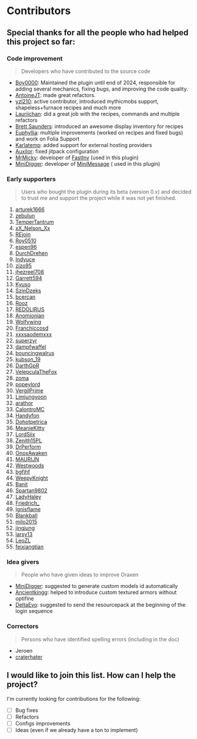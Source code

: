 # Contributors

## Special thanks for all the people who had helped this project so far:

### Code improvement

> Developers who have contributed to the source code

* [Boy0000](https://github.com/Boy0000): Maintained the plugin until end of 2024, responsible for adding several mechanics, fixing bugs, and improving the code quality.
* [AntoineJT](https://github.com/AntoineJT): made great refactors.
* [yzl210](https://github.com/yzl210): active contributor, introduced mythicmobs support, shapeless+furnace recipes and
  much more
* [Lauriichan](https://github.com/Lauriichan): did a great job with the recipes, commands and multiple refactors
* [Brett Saunders](https://github.com/brettsaunders21): introduced an awesome display inventory for recipes
* [Euphyllia](https://github.com/Euphillya): multiple improvements (worked on recipes and fixed bugs) and work on Folia Support
* [Karlatemp](https://github.com/Karlatemp): added support for external hosting providers
* [Auxilor](https://github.com/Auxilor): fixed jitpack configuration
* [MrMicky](https://github.com/MrMicky-FR): developer of [FastInv](https://github.com/MrMicky-FR/FastInv) (used in this
  plugin)
* [MiniDigger](https://github.com/MiniDigger): developer of [MiniMessage](https://github.com/MiniDigger/MiniMessage) (
  used in this plugin)

### Early supporters

> Users who bought the plugin during its beta (version 0.x) and decided to trust me and support the project while it was not yet finished.

1. [arturek1666](https://www.spigotmc.org/members/arturek1666.172791/)
2. [zebulun](https://www.spigotmc.org/members/zebulun.298908/)
3. [TemperTantrum](https://www.spigotmc.org/members/tempertantrum.66354/)
4. [xX_Nelson_Xx](https://www.spigotmc.org/members/xx_nelson_xx.153894/)
5. [REjoin](https://www.spigotmc.org/members/rejoin.666599/)
6. [Roy0510](https://www.spigotmc.org/members/roy0510.139065/)
7. [espen96](https://www.spigotmc.org/members/espen96.56603/)
8. [DurchDrehen](https://www.spigotmc.org/members/durchdrehen.267467/)
9. [Indyuce](https://www.spigotmc.org/members/indyuce.253965/)
10. [zizo95](https://www.spigotmc.org/members/zizo95.550809/)
11. [jhezreel708](https://www.spigotmc.org/members/jhezreel708.701764/)
12. [Garrett594](https://www.spigotmc.org/members/garrett594.707571/)
13. [Kyuso](https://www.spigotmc.org/members/kyuso.816941/)
14. [SzinDzeks](https://www.spigotmc.org/members/szindzeks.139197/)
15. [bcercan](https://www.spigotmc.org/members/bcercan.802813/)
16. [Rooz](https://www.spigotmc.org/members/rooz.116237/)
17. [REDOLIRUS](https://www.spigotmc.org/members/redolirus.384744/)
18. [Anomionian](https://www.spigotmc.org/members/anomionian.235779/)
19. [Wolfywing](https://www.spigotmc.org/members/wolfywing.55464/)
20. [Franchiccosd](https://www.spigotmc.org/members/franchiccosd.473627/)
21. [xxxsaodemxxx](https://www.spigotmc.org/members/xxxsaodemxxx.367738/)
22. [superzyr](https://www.spigotmc.org/members/superzyr.20152/)
23. [dampfwaffel](https://www.spigotmc.org/members/dampfwaffel.32710/)
24. [bouncingwalrus](https://www.spigotmc.org/members/bouncingwalrus.586902/)
25. [kubson_19](https://www.spigotmc.org/members/kubson_19.229423/)
26. [DarthGpR](https://www.spigotmc.org/members/darthgpr.225436/)
27. [VelepculaTheFox](https://www.spigotmc.org/members/velepculathefox.482352/)
28. [zoma](https://www.spigotmc.org/members/zoma.542262/)
29. [popeylord](https://www.spigotmc.org/members/popeylord.602392/)
30. [VergilPrime](https://www.spigotmc.org/members/vergilprime.18260/)
31. [Limjungyoon](https://www.spigotmc.org/members/limjungyoon.321787/)
32. [arathor](https://www.spigotmc.org/members/arathor.819389/)
33. [CalontroMC](https://www.spigotmc.org/members/calontromc.275261/)
34. [Handyfon](https://www.spigotmc.org/members/handyfon.98017/)
35. [Dohotpetrica](https://www.spigotmc.org/members/dohotpetrica.493169/)
36. [MeanieKitty](https://www.spigotmc.org/members/meaniekitty.404460/)
37. [LordSiix](https://www.spigotmc.org/members/lordsiix.799172/)
38. [Zenith15PL](https://www.spigotmc.org/members/zenith15pl.659919/)
39. [DrPerform](https://www.spigotmc.org/members/drperform.485374/)
40. [OnoxAwaken](https://www.spigotmc.org/members/onoxawaken.678172/)
41. [MAURIJN](https://www.spigotmc.org/members/maurijn.120111/)
42. [Westwoods](https://www.spigotmc.org/members/westwoods.709878/)
43. [bgfjhf](https://www.spigotmc.org/members/bgfjhf.821627/)
44. [WeepyKnight](https://www.spigotmc.org/members/weepyknight.638958/)
45. [Banit](https://www.spigotmc.org/members/banit.686595/)
46. [Spartan9802](https://www.spigotmc.org/members/spartan9802.31988/)
47. [LadyHaley](https://www.spigotmc.org/members/ladyhaley.159098/)
48. [Friedrich_](https://www.spigotmc.org/members/friedrich_.651068/)
49. [Ignisflame](https://www.spigotmc.org/members/ignisflame.53405/)
50. [Blankball](https://www.spigotmc.org/members/blankball.702851/)
51. [milo2015](https://www.spigotmc.org/members/milo2015.572506/)
52. [jingjung](https://www.spigotmc.org/members/jingjung.15555/)
53. [larsy13](https://www.spigotmc.org/members/larsy13.182710/)
54. [LeoZL](https://www.spigotmc.org/members/leozl.787388/)
55. [feixiangtian](https://www.spigotmc.org/members/feixiangtian.837890/)

### Idea givers

> People who have given ideas to improve Oraxen

* [MiniDigger](https://github.com/MiniDigger): suggested to generate custom models id automatically
* [Ancientkingg](https://github.com/Ancientkingg): helped to introduce custom textured armors without optifine
* [DeltaEvo](https://github.com/DeltaEvo): suggested to send the resourcepack at the beginning of the login sequence

### Correctors

> Persons who have identified spelling errors (including in the doc)

* Jeroen
* [craterhater](https://www.spigotmc.org/members/craterhater.49025/)

## I would like to join this list. How can I help the project?

I'm currently looking for contributions for the following:

- [ ] Bug fixes
- [ ] Refactors
- [ ] Configs improvements
- [ ] Ideas (even if we already have a ton to implement)
